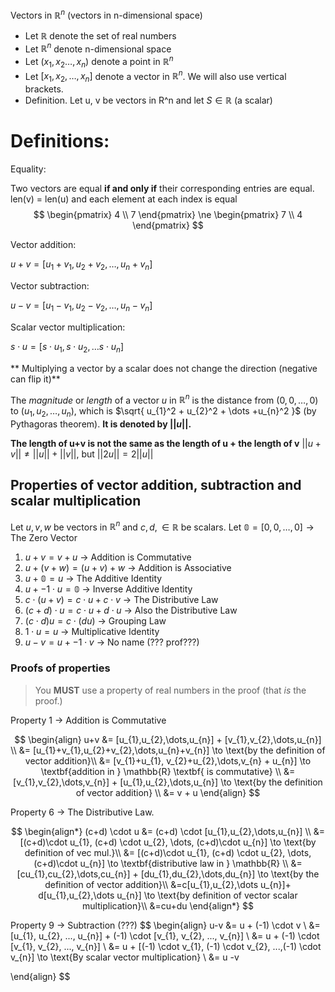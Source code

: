 Vectors in $\mathbb{R}^n$ (vectors in n-dimensional space)
-  Let $\mathbb{R}$ denote the set of real numbers
- Let $\mathbb{R}^n$ denote n-dimensional space
- Let $(x_{1}, x_{2} \dots, x_{n})$ denote a point in $\mathbb{R}^n$
- Let $[x_{1}, x_{2}, \dots, x_{n}]$ denote a vector in $\mathbb{R}^n$. We will also use vertical brackets.
- Definition. Let u, v be vectors in R^n and let $S\in\mathbb{R}$ (a scalar)

# Definitions:
Equality:

Two vectors are equal **if and only if** their corresponding entries are equal. len(v) = len(u) and each element at each index is equal
$$
\begin{pmatrix}
4 \\ 7
\end{pmatrix}
\ne
\begin{pmatrix}
7 \\ 4
\end{pmatrix}
$$

Vector addition:

$u+v = [u_{1}+v_{1}, u_{2}+v_{2}, \dots, u_{n}+v_{n}]$

Vector subtraction:

$u-v = [u_{1}-v_{1}, u_{2}-v_{2}, \dots, u_{n}-v_{n}]$

Scalar vector multiplication:

$s \cdot u = [s \cdot u_{1}, s\cdot u_{2}, \dots s\cdot u_{n}]$

** Multiplying a vector by a scalar does not change the direction (negative can flip it)**

The *magnitude* or *length* of a vector $u$ in $\mathbb{R}^n$ is the distance from $(0, 0,\dots, 0)$ to $(u_{1}, u_{2}, \dots, u_{n})$, which is $\sqrt{ u_{1}^2 + u_{2}^2 + \dots +u_{n}^2 }$ (by Pythagoras theorem). **It is denoted by $||u||$.**

**The length of u+v is not the same as the length of u + the length of v**
$||u+v|| \ne ||u|| + ||v||$, but $||2u|| = 2||u||$

## Properties of vector addition, subtraction and scalar multiplication

Let $u, v, w$ be vectors in $\mathbb{R}^n$ and $c, d, \in \mathbb{R}$ be scalars.
Let $\mathbb{0} = [0, 0, \dots, 0] \to \text{The Zero Vector}$
1. $u+v = v+u$                          -> Addition is Commutative
2. $u + (v+w) = (u+v) + w$     -> Addition is Associative
3. $u+\mathbb{0} = u$                                -> The Additive Identity
4. $u+ -1\cdot u = \mathbb{0}$                        -> Inverse Additive Identity
5.  $c \cdot  (u + v) = c \cdot  u + c \cdot  v$      -> The Distributive Law
6. $(c+d) \cdot  u=c\cdot u+d\cdot u$      -> Also the Distributive Law
7. $(c\cdot d)u = c\cdot (du)$                  -> Grouping Law
8.  $1\cdot u=u$                                -> Multiplicative Identity
9. $u-v=u+ -1\cdot v$                 -> No name (??? prof???)
### Proofs of properties
> You **MUST** use a property of real numbers in the proof (that *is* the proof.)

Property 1 $\to$ Addition is Commutative

$$
\begin{align}
u+v &= [u_{1},u_{2},\dots,u_{n}] + [v_{1},v_{2},\dots,u_{n}] \\
&= [u_{1}+v_{1},u_{2}+v_{2},\dots,u_{n}+v_{n}] \to \text{by the definition of vector addition}\\
&= [v_{1}+u_{1}, v_{2}+u_{2},\dots,v_{n} + u_{n}] \to \textbf{addition in } \mathbb{R} \textbf{ is commutative} \\
&=[v_{1},v_{2},\dots,v_{n}] + [u_{1},u_{2},\dots,u_{n}] \to \text{by the definition of vector addition} \\
&= v + u
\end{align}
$$

Property 6 -> The Distributive Law.

$$
\begin{align*}
(c+d) \cdot u &= (c+d) \cdot [u_{1},u_{2},\dots,u_{n}] \\
&= [(c+d)\cdot u_{1}, (c+d) \cdot u_{2}, \dots, (c+d)\cdot u_{n}] \to \text{by definition of vec mul.}\\
&= [(c+d)\cdot u_{1}, (c+d) \cdot u_{2}, \dots, (c+d)\cdot u_{n}] \to \textbf{distributive law in } \mathbb{R} \\
&=[cu_{1},cu_{2},\dots,cu_{n}] + [du_{1},du_{2},\dots,du_{n}] \to \text{by the definition of vector addition}\\
&=c[u_{1},u_{2},\dots u_{n}]+ d[u_{1},u_{2},\dots u_{n}] \to \text{by definition of vector scalar multiplication}\\
&=cu+du
\end{align*}
$$

Property 9 -> Subtraction (???)
$$
\begin{align}
 u-v &= u + (-1) \cdot v \\
 &=  [u_{1}, u_{2}, ..., u_{n}] + (-1) \cdot [v_{1}, v_{2}, ..., v_{n}] \\
&= u + (-1) \cdot [v_{1}, v_{2}, ..., v_{n}] \\
&= u + [(-1) \cdot v_{1}, (-1) \cdot v_{2}, ...,(-1) \cdot v_{n}] \to \text{By scalar vector multiplication} \\
&= u -v

\end{align}
$$